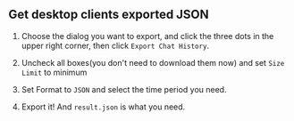 ## Get desktop clients exported JSON

1. Choose the dialog you want to export, and click the three dots in the upper right corner, then click `Export Chat History`.

2. Uncheck all boxes(you don't need to download them now) and set `Size Limit` to minimum

3. Set Format to `JSON` and select the time period you need.

4. Export it! And `result.json` is what you need.
